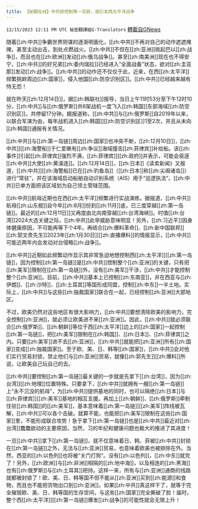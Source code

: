 ```yaml
---
title: 【秘翻在线】中共欲控制第一岛链，或引发西太平洋战争
---
```

`12/15/2023 12:11 PM UTC 秘密翻譯組G-Translators` [轉載自GNews](https://gnews.org/articles/2112597)

随着[[zh:中共]]争霸世界阴谋的逐渐明面化，[[zh:中共]]不再对自己的动作遮遮掩掩，甚至主动出击，到处点燃战火。[[zh:中共]]不但在[[zh:亚洲]]挑起巴以[[zh:战争]]，而且也在[[zh:欧洲]]发动[[zh:俄乌战争]]。甚至[[zh:南美洲]]现在也不得安宁，[[zh:中共]]的好兄弟[[zh:委内瑞拉]]已经进入“全面战备”状态，欲对[[zh:圭亚那]]发动[[zh:战争]]。[[zh:中共]]的动作还不仅仅于此，近来，在西[[zh:太平洋]]频繁挑衅周边[[zh:国家]]，侵入他国[[zh:防空识别区]]。[[zh:中共]]已经越来越有恃无恐！

就在昨天[[zh:12月14日]]，据[[zh:韩联社]]报导，当日上午11时53分至下午12时10分，[[zh:中共]]与[[zh:俄罗斯]]共6架战机一度飞入[[zh:韩国]]东部海域[[zh:防空识别区]]，共停留17分钟。据报道称，[[zh:中共]]与[[zh:俄罗斯]]自2019年以来，以联合军演为由，每年战机进入[[zh:韩国]][[zh:防空识别区]]1至2次，并且从未向[[zh:韩国]]通报有关情况。

[[zh:中共]]与[[zh:第一岛链]]周边[[zh:国家]]也冲突不断，[[zh:12月10日]]，[[zh:中共]][[zh:海警船]]于仁爱礁有[[zh:争议]]海域撞击[[zh:菲律宾]]补给船。该[[zh:事件]]引起[[zh:菲律宾]]强烈不满，[[zh:菲律宾]][[zh:政府]]并表示，可能会驱逐[[zh:中共]]大使[[zh:黄溪连]]。[[zh:12月14日]]，[[zh:日本]]《读卖新闻》又报道，[[zh:中共]][[zh:海警船]]已在[[zh:钓鱼岛]]（[[zh:日本]]称[[zh:尖阁诸岛]]）进行“常驻”，并在该海域启动船舶自动识别系统（AIS）用于“巡逻执法”。[[zh:中共]]已单方面把该区域划为自己领土管辖范围。

[[zh:中共]]航母近期也在西[[zh:太平洋]]频繁进行实战演练。据报道，[[zh:中共]]航母[[zh:山东舰]]自今年[[zh:8月]]份到[[zh:11月]]底，已三度穿越[[zh:第一岛链]]。最近的[[zh:12月11日]]又再度由北向南穿越[[zh:台湾海峡]]。时值[[zh:台湾]]2024大选关键之际，[[zh:中共]]此举威胁意味明显！另外，[[zh:习近平]]因身体健康原因，不可能再等下个4年。再结合[[zh:爆料革命]]、[[zh:新中国联邦]][[zh:郭文贵先生]]2023年[[zh:1月30日]][[zh:直播爆料]]的情报显示，[[zh:中共]]可能近两年内会发动对台侵略[[zh:战争]]。

[[zh:中共]]近期如此频繁动作显示其非常急迫地想控制西[[zh:太平洋]][[zh:第一岛链]]，因为控制[[zh:第一岛链]]是[[zh:中共]]控制整个[[zh:亚洲]]的关键，只有把[[zh:美军]]限制在[[zh:第一岛链]]外，没有[[zh:美军]]干涉，[[zh:中共]]才能控制整个[[zh:亚洲]]。目前，[[zh:中共]]基本上已控制[[zh:东南亚]]，并在西亚与[[zh:伊朗]]、[[zh:沙特]]、[[zh:土耳其]]等国形成同盟，控制[[zh:中东]]一半土地。实际上，[[zh:中共]]与这些[[zh:独裁国家]]联合在一起，已经控制[[zh:亚洲]]大部地区。

不过，欧美仍然对这些地区有很大影响力，[[zh:中共]]要想清除欧美的影响力，完全控制[[zh:亚洲]]，就必须让欧美进不来[[zh:亚洲]]。因此，[[zh:中共]]就必须联合[[zh:俄罗斯]]、[[zh:朝鲜]]等位于西[[zh:太平洋]]边上的[[zh:国家]]一起控制[[zh:第一岛链]]，把[[zh:美军]]限制在[[zh:韩国]]、[[zh:日本]]、[[zh:菲律宾]]之内。只要[[zh:美军]]进不去[[zh:亚洲]]，[[zh:中共]]就能把[[zh:亚洲]]所有[[zh:国家]]变成[[zh:独裁国家]]。至于欧、美、日、韩等[[zh:国家]]，[[zh:中共]]会对他们实行贸易封锁，禁止他们与[[zh:亚洲]]贸易，就像[[zh:郭先生]][[zh:爆料]]所说，让欧美自己玩自己的去。

[[zh:中共]]要控制[[zh:第一岛链]]最关键的一步就是先拿下[[zh:台湾]]，因为[[zh:台湾]][[zh:地理]]位置特殊。只要拿下，[[zh:中共]]就拥有一艘[[zh:第一岛链]]上“永不沉没的航母”，为[[zh:中共]]提供基地的同时，也可以隔绝[[zh:日本]]与[[zh:菲律宾]][[zh:美军]]基地的相互支援。再加上[[zh:朝鲜]]、[[zh:俄罗斯]]牵制住驻[[zh:韩国]]的[[zh:美军]]，基本意味着[[zh:第一岛链]][[zh:美军]]阵线被瓦解，[[zh:中共]]可以各个击破。就算不能，也能把[[zh:美军]]限制在这些[[zh:国家]]里，不能形成联合攻势！急于拿下[[zh:第一岛链]]也是[[zh:中共]]最近对[[zh:台湾]]蠢蠢欲动的主要原因，当然，习的年纪和健康问题也极大的推进了其进度！

一旦[[zh:中共]]拿下[[zh:第一岛链]]，就不仅意味着日、韩、菲被[[zh:中共]]封锁在[[zh:第一岛链]]之外，无法与[[zh:亚洲]]贸易，也意味着欧美也被排除在外。当然，西亚的[[zh:以色列]]也将被“关门打狗”。没有[[zh:以色列]]，[[zh:中东]]就完了！另外，[[zh:欧洲]]与[[zh:非洲]]相隔的[[zh:地中海]]，以及相连的[[zh:黑海]]也有[[zh:俄罗斯]]与[[zh:土耳其]]把持。这样一来，所有与[[zh:亚洲]]通商的线路就都被封锁了！欧、美、日、韩等国不但不能从[[zh:亚洲]]买到[[zh:能源]]和食物，而且也不能把货物出口到[[zh:亚洲]]。如果[[zh:中共]]真这样干了，就等于完全摧毁欧、美、日、韩等国的生存空间，与这些[[zh:国家]]完全撕破了脸！届时，整个西[[zh:太平洋]][[zh:第一岛链]]爆发[[zh:战争]]的可能性就会无限上升！
